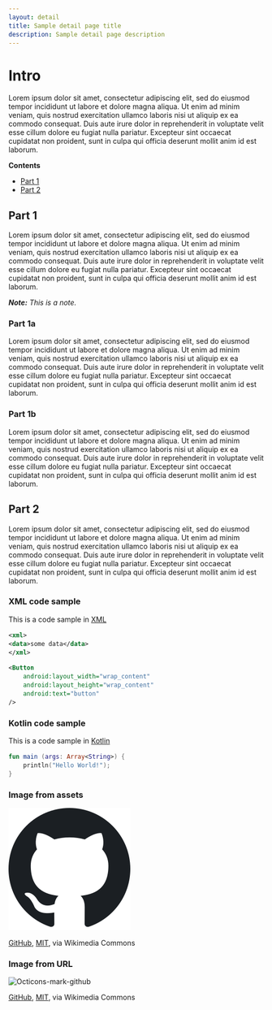 ```yaml
---
layout: detail
title: Sample detail page title
description: Sample detail page description
---
```


# Intro

Lorem ipsum dolor sit amet, consectetur adipiscing elit, sed do eiusmod tempor incididunt ut labore et dolore magna aliqua. Ut enim ad minim veniam, quis nostrud exercitation ullamco laboris nisi ut aliquip ex ea commodo consequat. Duis aute irure dolor in reprehenderit in voluptate velit esse cillum dolore eu fugiat nulla pariatur. Excepteur sint occaecat cupidatat non proident, sunt in culpa qui officia deserunt mollit anim id est laborum.

**Contents**

*   [Part 1](#part-1)
*   [Part 2](#part-2)

## Part 1

Lorem ipsum dolor sit amet, consectetur adipiscing elit, sed do eiusmod tempor incididunt ut labore et dolore magna aliqua. Ut enim ad minim veniam, quis nostrud exercitation ullamco laboris nisi ut aliquip ex ea commodo consequat. Duis aute irure dolor in reprehenderit in voluptate velit esse cillum dolore eu fugiat nulla pariatur. Excepteur sint occaecat cupidatat non proident, sunt in culpa qui officia deserunt mollit anim id est laborum.

_**Note:** This is a note._

### Part 1a

Lorem ipsum dolor sit amet, consectetur adipiscing elit, sed do eiusmod tempor incididunt ut labore et dolore magna aliqua. Ut enim ad minim veniam, quis nostrud exercitation ullamco laboris nisi ut aliquip ex ea commodo consequat. Duis aute irure dolor in reprehenderit in voluptate velit esse cillum dolore eu fugiat nulla pariatur. Excepteur sint occaecat cupidatat non proident, sunt in culpa qui officia deserunt mollit anim id est laborum.


### Part 1b

Lorem ipsum dolor sit amet, consectetur adipiscing elit, sed do eiusmod tempor incididunt ut labore et dolore magna aliqua. Ut enim ad minim veniam, quis nostrud exercitation ullamco laboris nisi ut aliquip ex ea commodo consequat. Duis aute irure dolor in reprehenderit in voluptate velit esse cillum dolore eu fugiat nulla pariatur. Excepteur sint occaecat cupidatat non proident, sunt in culpa qui officia deserunt mollit anim id est laborum.

## Part 2

Lorem ipsum dolor sit amet, consectetur adipiscing elit, sed do eiusmod tempor incididunt ut labore et dolore magna aliqua. Ut enim ad minim veniam, quis nostrud exercitation ullamco laboris nisi ut aliquip ex ea commodo consequat. Duis aute irure dolor in reprehenderit in voluptate velit esse cillum dolore eu fugiat nulla pariatur. Excepteur sint occaecat cupidatat non proident, sunt in culpa qui officia deserunt mollit anim id est laborum.

### XML code sample

This is a code sample in [XML]()

``` xml
<xml>
<data>some data</data>
</xml>
```

``` xml
<Button 
    android:layout_width="wrap_content"
    android:layout_height="wrap_content"
    android:text="button"
/>
```


### Kotlin code sample

This is a code sample in [Kotlin]()

``` kotlin
fun main (args: Array<String>) {
    println("Hello World!");
}
```

### Image from assets

![Octicons-mark-github](240px-Octicons-mark-github.svg.png)

<a href="https://commons.wikimedia.org/wiki/File:Octicons-mark-github.svg">GitHub</a>, <a href="http://opensource.org/licenses/mit-license.php">MIT</a>, via Wikimedia Commons

### Image from URL

![Octicons-mark-github](https://upload.wikimedia.org/wikipedia/commons/thumb/9/91/Octicons-mark-github.svg/240px-Octicons-mark-github.svg.png)

<a href="https://commons.wikimedia.org/wiki/File:Octicons-mark-github.svg">GitHub</a>, <a href="http://opensource.org/licenses/mit-license.php">MIT</a>, via Wikimedia Commons
